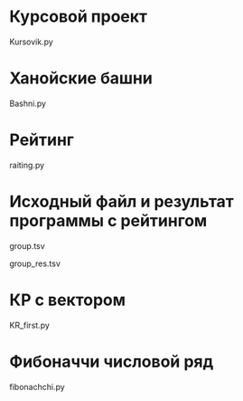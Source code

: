 # Курсовой проект
Kursovik.py
# Ханойские башни
Bashni.py
# Рейтинг
raiting.py
# Исходный файл и результат программы с рейтингом
group.tsv

group_res.tsv
# КР с вектором
KR_first.py
# Фибоначчи числовой ряд
fibonachchi.py
